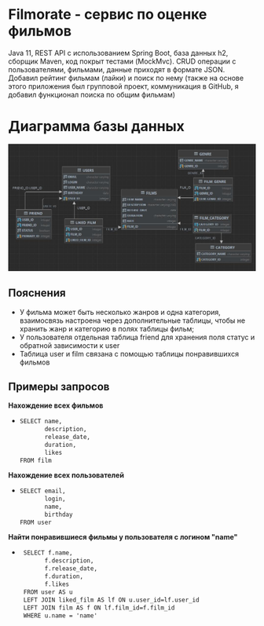 # __Filmorate - сервис по оценке фильмов__
Java 11, REST API с использованием Spring Boot, база данных h2, сборщик Maven, код покрыт тестами (MockMvc). CRUD операции с пользователями, фильмами, данные приходят в формате JSON. Добавил рейтинг фильмам (лайки) и поиск по нему (также на основе этого приложения был групповой проект, коммуникация в GitHub, я добавил функционал поиска по общим фильмам)

# Диаграмма базы данных
![Diagram](/diagram.jpg)
## Пояснения
+ У фильма может быть несколько жанров и одна категория, взаимосвязь настроена через дополнительные таблицы, чтобы не
  хранить жанр и категорию в полях таблицы фильм;
+ У пользователя отдельная таблица friend для хранения поля статус и обратной зависимости к user
+ Таблица user и film связана с помощью таблицы понравившихся фильмов


## Примеры запросов
**Нахождение всех фильмов**
+     SELECT name,
             description,
             release_date,
             duration,
             likes
      FROM film

**Нахождение всех пользователей**
+     SELECT email,
             login,
             name,
             birthday
      FROM user

**Найти понравившиеся фильмы у пользователя с логином "name"**
+      SELECT f.name,
             f.description,
             f.release_date,
             f.duration,
             f.likes
       FROM user AS u
       LEFT JOIN liked_film AS lf ON u.user_id=lf.user_id
       LEFT JOIN film AS f ON lf.film_id=f.film_id
       WHERE u.name = 'name'
